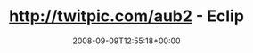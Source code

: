 ---
retweeted: false
source: <a href="http://twitter.com" rel="nofollow">Twitter Web Client</a>
entities:
  hashtags: []
  symbols: []
  user_mentions: []
  urls: []
display_text_range:
- '0'
- '47'
favorite_count: '0'
id_str: '915013864'
truncated: false
retweet_count: '0'
id: '915013864'
created_at: Tue Sep 09 12:55:18 +0000 2008
favorited: false
full_text: http://twitpic.com/aub2 - Eclipse - alles klar.
lang: nl
tags:
- pesos:twitter
date: '2008-09-09T12:55:18+00:00'
src: https://twitter.com/bascht/status/915013864
original_url: https://twitter.com/bascht/status/915013864
type: twitter_tweet
text: http://twitpic.com/aub2 - Eclipse - alles klar.
title: http://twitpic.com/aub2 - Eclip

---